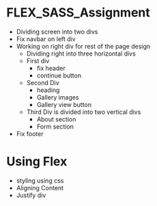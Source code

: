 # FLEX_SASS_Assignment
- Dividing screen into two divs 
 - Fix navbar on left div  
 - Working on right div for rest of the page design   
    - Dividing right into three horizontal divs  
    - First div   
      -  fix header
      - continue button  
   - Second Div  
        - heading  
        - Gallery images  
        - Gallery view button  
    - Third Div is divided into two vertical divs  
      - About section 
      - Form section  
  - Fix footer  
# Using Flex 
  - styling using css 
  - Aligning Content  
  - Justify div
